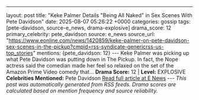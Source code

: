 ---
layout: post
title: "Keke Palmer Details \"Being All Naked\" in Sex Scenes With Pete Davidson"
date: 2025-08-07 05:26:22 +0000
categories: gossip
tags: [pete-davidson, source-e_news, drama-explosive]
drama_score: 12
primary_celebrity: pete_davidson
source: e_news
source_url: "https://www.eonline.com/news/1420859/keke-palmer-on-pete-davidson-sex-scenes-in-the-pickup?cmpid=rss-syndicate-genericrss-us-top_stories"
mentions: {pete_davidson: 12} --- Keke Palmer was picking up what Pete Davidson was putting down in The Pickup. In fact, the Nope actress said the comedian made her feel so relaxed on the set of the Amazon Prime Video comedy that... **Drama Score:** 12 | **Level:** EXPLOSIVE **Celebrities Mentioned:** Pete Davidson [Read full article at E News](https://www.eonline.com/news/1420859/keke-palmer-on-pete-davidson-sex-scenes-in-the-pickup?cmpid=rss-syndicate-genericrss-us-top_stories) --- *This post was automatically generated from RSS feeds. Drama scores are calculated based on mention frequency and source reliability.*